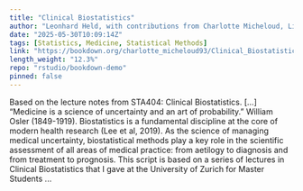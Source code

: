 ```yaml
---
title: "Clinical Biostatistics"
author: "Leonhard Held, with contributions from Charlotte Micheloud, Lisa Hofer, Stefanie von Felten, Samuel Pawel"
date: "2025-05-30T10:09:14Z"
tags: [Statistics, Medicine, Statistical Methods]
link: "https://bookdown.org/charlotte_micheloud93/Clinical_Biostatistics/"
length_weight: "12.3%"
repo: "rstudio/bookdown-demo"
pinned: false
---
```


Based on the lecture notes from STA404: Clinical Biostatistics. [...] “Medicine is a science of uncertainty and an art of probability.” William Osler (1849-1919). Biostatistics is a fundamental discipline at the core of modern health
research (Lee et al, 2019). As the science of
managing medical uncertainty, biostatistical methods play a key
role in the scientific assessment of all areas of medical
practice: from aetilogy to diagnosis and from treatment to prognosis. This script is based on a series of lectures in Clinical Biostatistics
that I gave at the University of Zurich for Master Students ...
